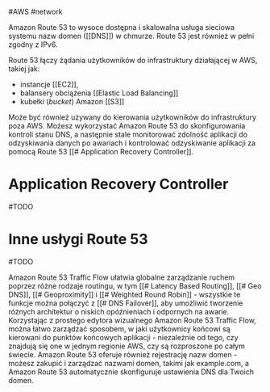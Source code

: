 #AWS #network

Amazon Route 53 to wysoce dostępna i skalowalna usługa sieciowa systemu nazw domen ([[DNS]]) w chmurze. Route 53 jest również w pełni zgodny z IPv6.

Route 53 łączy żądania użytkowników do infrastruktury działającej w AWS,
takiej jak:

- instancje [[EC2]],
- balansery obciążenia [[Elastic Load Balancing]]
- kubełki (_bucket_) Amazon [[S3]]

Może być również używany do kierowania użytkowników do infrastruktury poza AWS.
Możesz wykorzystać Amazon Route 53 do skonfigurowania kontroli stanu DNS, a następnie stale monitorować zdolność aplikacji do odzyskiwania danych po awariach i kontrolować odzyskiwanie aplikacji za pomocą Route 53 [[# Application Recovery Controller]].

# Application Recovery Controller

#TODO

# Inne usłygi Route 53

#TODO

Amazon Route 53 Traffic Flow ułatwia globalne zarządzanie ruchem poprzez różne rodzaje routingu, w tym [[# Latency Based Routing]], [[# Geo DNS]], [[# Geoproximity]] i [[# Weighted Round Robin]] - wszystkie te funkcje można połączyć z [[# DNS Failover]], aby umożliwić tworzenie różnych architektur o niskich opóźnieniach i odpornych na awarie. Korzystając z prostego edytora wizualnego Amazon Route 53 Traffic Flow, można łatwo zarządzać sposobem, w jaki użytkownicy końcowi są kierowani do punktów końcowych aplikacji - niezależnie od tego, czy znajdują się one w jednym regionie AWS, czy są rozproszone po całym świecie. Amazon Route 53 oferuje również rejestrację nazw domen - możesz zakupić i zarządzać nazwami domen, takimi jak example.com, a Amazon Route 53 automatycznie skonfiguruje ustawienia DNS dla Twoich domen.
